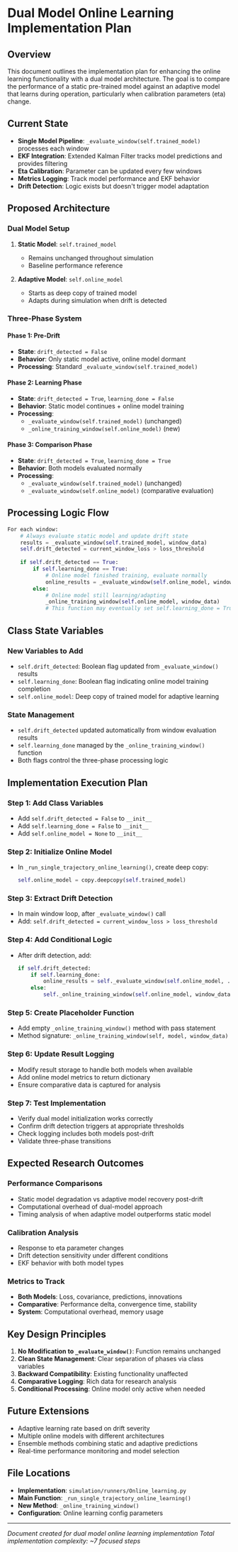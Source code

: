 # Dual Model Online Learning Implementation Plan

## Overview

This document outlines the implementation plan for enhancing the online learning functionality with a dual model architecture. The goal is to compare the performance of a static pre-trained model against an adaptive model that learns during operation, particularly when calibration parameters (eta) change.

## Current State

- **Single Model Pipeline**: `_evaluate_window(self.trained_model)` processes each window
- **EKF Integration**: Extended Kalman Filter tracks model predictions and provides filtering
- **Eta Calibration**: Parameter can be updated every few windows
- **Metrics Logging**: Track model performance and EKF behavior
- **Drift Detection**: Logic exists but doesn't trigger model adaptation

## Proposed Architecture

### Dual Model Setup

1. **Static Model**: `self.trained_model`
   - Remains unchanged throughout simulation
   - Baseline performance reference
   
2. **Adaptive Model**: `self.online_model`
   - Starts as deep copy of trained model
   - Adapts during simulation when drift is detected

### Three-Phase System

#### Phase 1: Pre-Drift
- **State**: `drift_detected = False`
- **Behavior**: Only static model active, online model dormant
- **Processing**: Standard `_evaluate_window(self.trained_model)`

#### Phase 2: Learning Phase
- **State**: `drift_detected = True`, `learning_done = False`
- **Behavior**: Static model continues + online model training
- **Processing**: 
  - `_evaluate_window(self.trained_model)` (unchanged)
  - `_online_training_window(self.online_model)` (new)

#### Phase 3: Comparison Phase
- **State**: `drift_detected = True`, `learning_done = True`
- **Behavior**: Both models evaluated normally
- **Processing**:
  - `_evaluate_window(self.trained_model)` (unchanged)
  - `_evaluate_window(self.online_model)` (comparative evaluation)

## Processing Logic Flow

```python
For each window:
    # Always evaluate static model and update drift state
    results = _evaluate_window(self.trained_model, window_data)
    self.drift_detected = current_window_loss > loss_threshold
    
    if self.drift_detected == True:
        if self.learning_done == True:
            # Online model finished training, evaluate normally
            online_results = _evaluate_window(self.online_model, window_data)
        else:
            # Online model still learning/adapting
            _online_training_window(self.online_model, window_data)
            # This function may eventually set self.learning_done = True
```

## Class State Variables

### New Variables to Add

- `self.drift_detected`: Boolean flag updated from `_evaluate_window()` results
- `self.learning_done`: Boolean flag indicating online model training completion
- `self.online_model`: Deep copy of trained model for adaptive learning

### State Management

- `self.drift_detected` updated automatically from window evaluation results
- `self.learning_done` managed by the `_online_training_window()` function
- Both flags control the three-phase processing logic

## Implementation Execution Plan

### Step 1: Add Class Variables
- Add `self.drift_detected = False` to `__init__`
- Add `self.learning_done = False` to `__init__`
- Add `self.online_model = None` to `__init__`

### Step 2: Initialize Online Model
- In `_run_single_trajectory_online_learning()`, create deep copy:
  ```python
  self.online_model = copy.deepcopy(self.trained_model)
  ```

### Step 3: Extract Drift Detection
- In main window loop, after `_evaluate_window()` call
- Add: `self.drift_detected = current_window_loss > loss_threshold`

### Step 4: Add Conditional Logic
- After drift detection, add:
  ```python
  if self.drift_detected:
      if self.learning_done:
          online_results = self._evaluate_window(self.online_model, ...)
      else:
          self._online_training_window(self.online_model, window_data)
  ```

### Step 5: Create Placeholder Function
- Add empty `_online_training_window()` method with pass statement
- Method signature: `_online_training_window(self, model, window_data)`

### Step 6: Update Result Logging
- Modify result storage to handle both models when available
- Add online model metrics to return dictionary
- Ensure comparative data is captured for analysis

### Step 7: Test Implementation
- Verify dual model initialization works correctly
- Confirm drift detection triggers at appropriate thresholds
- Check logging includes both models post-drift
- Validate three-phase transitions

## Expected Research Outcomes

### Performance Comparisons
- Static model degradation vs adaptive model recovery post-drift
- Computational overhead of dual-model approach
- Timing analysis of when adaptive model outperforms static model

### Calibration Analysis
- Response to eta parameter changes
- Drift detection sensitivity under different conditions
- EKF behavior with both model types

### Metrics to Track
- **Both Models**: Loss, covariance, predictions, innovations
- **Comparative**: Performance delta, convergence time, stability
- **System**: Computational overhead, memory usage

## Key Design Principles

1. **No Modification to `_evaluate_window()`**: Function remains unchanged
2. **Clean State Management**: Clear separation of phases via class variables
3. **Backward Compatibility**: Existing functionality unaffected
4. **Comparative Logging**: Rich data for research analysis
5. **Conditional Processing**: Online model only active when needed

## Future Extensions

- Adaptive learning rate based on drift severity
- Multiple online models with different architectures
- Ensemble methods combining static and adaptive predictions
- Real-time performance monitoring and model selection

## File Locations

- **Implementation**: `simulation/runners/Online_learning.py`
- **Main Function**: `_run_single_trajectory_online_learning()`
- **New Method**: `_online_training_window()`
- **Configuration**: Online learning config parameters

---

*Document created for dual model online learning implementation*
*Total implementation complexity: ~7 focused steps* 